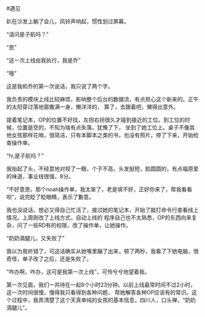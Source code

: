 #遇见

趴在沙发上躺了会儿，风铃声响起，惯性划过屏幕。

“请问是子航吗？”

“恩”

“这一次上线由我执行，我是乔”

“哦”

这是我和乔的第一次说话，我只说了两个字。

我负责的模块上线比较麻烦，影响整个后台的数据流，有点担心这个新来的。正午的太阳穿过落地窗撒满一身，懒洋洋的，
算了，去跟着吧，懒得出意外。

提着笔记本，OP的位置不好找，左拐右拐很久才碰到接近的工位。到工位的时候，位置是空的，不知为啥有点失落。犹豫了下，
坐到了她工位上。桌子不像其他女孩那样花哨，很简洁，只有本脚本之类的书，也没有照片。停了下来，开始检查操作单。

“hi,是子航吗？”

我抬起了头，不经意地对视了一眼，个子不高，头发挺短，脸圆圆的，有点福原爱的味道，事业线很强，8分。
     
“不好意思，那个noah操作单，我太笨了，老是填不好，正好你来了，帮我看看呗”，说完眨了眨眼睛，表示了歉意。

我也没说话，想必又得自己忙活了，接过她的笔记本，开始了敲打命令行查看线上情况。上周刚改了上线方式，自动上线的
程序自己也不太熟悉，OP的东西向来复杂，问了一些RD有的权限，改了操作单，让她操作。

“奶奶滴腿儿，又失败了”

我以为我听错了，可这话确实从她嘴里蹦了出来，顿了两秒，我看了下她电脑，很奇怪，单子改了之后，还是失败了。

“咋办啊，咋办，这可是我第一次上线”，可怜兮兮地望着我。

第一次见面，我们一共待在一起6个小时23分钟。以前上线最常时间不过2小时，这一次时间很慢，慢得我只看得到各种问题，
帮她解答各种OP应该有的常识。这个过程中，我弄清楚了这个天真单纯的女孩的基本信息，四川人，口头禅，“奶奶滴腿儿”。